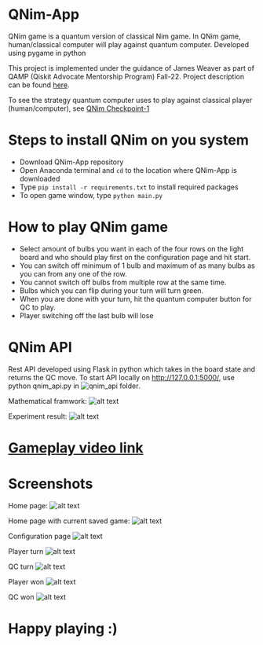# QNim-App
QNim game is a quantum version of classical Nim game. In QNim game, human/classical computer will play against quantum computer. Developed using pygame in python

This project is implemented under the guidance of James Weaver as part of QAMP (Qiskit Advocate Mentorship Program) Fall-22. Project description can be found [here](https://github.com/qiskit-advocate/qamp-fall-22/issues/29).

To see the strategy quantum computer uses to play against classical player (human/computer), see [QNim Checkpoint-1](https://github.com/ritu-thombre99/QNim/blob/main/QAMP%20Checkopint%201.ipynb)

# Steps to install QNim on you system
+ Download QNim-App repository
+ Open Anaconda terminal and ```cd``` to the location where QNim-App is downloaded
+ Type ```pip install -r requirements.txt``` to install required packages
+ To open game window, type ```python main.py```

# How to play QNim game
+ Select amount of bulbs you want in each of the four rows on the light board and who should play first on the configuration page and hit start.
+ You can switch off minimum of 1 bulb and maximum of as many bulbs as you can from any one of the row. 
+ You cannot switch off bulbs from multiple row at the same time.
+ Bulbs which you can flip during your turn will turn green.
+ When you are done with your turn, hit the quantum computer button for QC to play.
+ Player switching off the last bulb will lose

# QNim API
Rest API developed using Flask in python which takes in the board state and returns the QC move. To start API locally on http://127.0.0.1:5000/, use python qnim_api.py in ![qnim_api folder](https://github.com/ritu-thombre99/QNim-App/tree/main/qnim_api).

Mathematical framwork:
![alt text](https://github.com/ritu-thombre99/QNim-App/blob/main/screenshots/mathematical%20framework.png)

Experiment result:
![alt text](https://github.com/ritu-thombre99/QNim-App/blob/main/screenshots/final_with_label.png)

# [Gameplay video link](https://youtu.be/vqE8HICiBqA)
# Screenshots
Home page:
![alt text](https://github.com/ritu-thombre99/QNim-App/blob/main/screenshots/home.png?raw=true)

Home page with current saved game:
![alt text](https://github.com/ritu-thombre99/QNim-App/blob/main/screenshots/home_with_continue.png?raw=true)

Configuration page
![alt text](https://github.com/ritu-thombre99/QNim-App/blob/main/screenshots/config.png?raw=true)

Player turn
![alt text](https://github.com/ritu-thombre99/QNim-App/blob/main/screenshots/game_player_turn.png?raw=true)

QC turn
![alt text](https://github.com/ritu-thombre99/QNim-App/blob/main/screenshots/game_qc_turn.png?raw=true)

Player won
![alt text](https://github.com/ritu-thombre99/QNim-App/blob/main/screenshots/game_won.png?raw=true)

QC won
![alt text](https://github.com/ritu-thombre99/QNim-App/blob/main/screenshots/game_lost.png?raw=true)

# Happy playing :)
